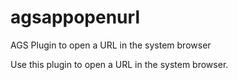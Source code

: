 # agsappopenurl
AGS Plugin to open a URL in the system browser

Use this plugin to open a URL in the system browser.
